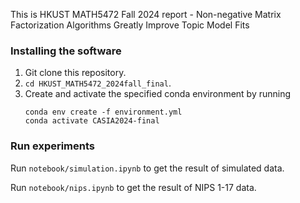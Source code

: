 This is HKUST MATH5472 Fall 2024 report - Non-negative Matrix Factorization Algorithms Greatly Improve Topic Model Fits

### Installing the software
1. Git clone this repository.
2. `cd HKUST_MATH5472_2024fall_final`.
3. Create and activate the specified conda environment by running
    ```
    conda env create -f environment.yml
    conda activate CASIA2024-final
    ```
### Run experiments
Run `notebook/simulation.ipynb` to get the result of simulated data.

Run `notebook/nips.ipynb` to get the result of NIPS 1-17 data.
